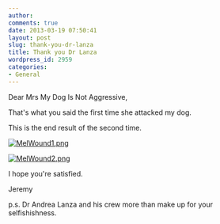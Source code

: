 ```yaml
---
author:
comments: true
date: 2013-03-19 07:50:41
layout: post
slug: thank-you-dr-lanza
title: Thank you Dr Lanza
wordpress_id: 2959
categories:
- General
---
```


Dear Mrs My Dog Is Not Aggressive,

That's what you said the first time she attacked my dog.

This is the end result of the second time.

[![MelWound1.png](/uploads/2013/03/MelWound1-400x300.png)](/uploads/2013/03/MelWound1.png)

[![MelWound2.png](/uploads/2013/03/MelWound2-400x300.png)](/uploads/2013/03/MelWound2.png)

I hope you're satisfied.

Jeremy

p.s. Dr Andrea Lanza and his crew more than make up for your selfishishness.
